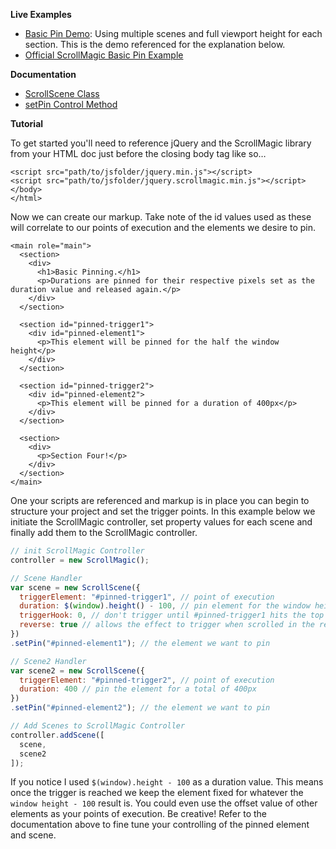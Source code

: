 **Live Examples**
- [Basic Pin Demo](http://codepen.io/grayghostvisuals/pen/f1d7268c88fd6011ba113ae93adf45f7): Using multiple scenes and full viewport height for each section. This is the demo referenced for the explanation below.
- [Official ScrollMagic Basic Pin Example](http://janpaepke.github.io/ScrollMagic/examples/basic/simple_pinning.html)

**Documentation**
- [ScrollScene Class](http://janpaepke.github.io/ScrollMagic/docs/ScrollScene.html#ScrollScene)
- [setPin Control Method](http://janpaepke.github.io/ScrollMagic/docs/ScrollScene.html#setPin)

**Tutorial**

To get started you'll need to reference jQuery and the ScrollMagic library from your HTML doc just before the closing body tag like so…

```markup
<script src="path/to/jsfolder/jquery.min.js"></script>
<script src="path/to/jsfolder/jquery.scrollmagic.min.js"></script>
</body>
</html>
```

Now we can create our markup. Take note of the id values used as these will correlate to our points of execution and the elements we desire to pin.

```markup
<main role="main">
  <section>
    <div>
      <h1>Basic Pinning.</h1>
      <p>Durations are pinned for their respective pixels set as the duration value and released again.</p>
    </div>
  </section>

  <section id="pinned-trigger1">
    <div id="pinned-element1">
      <p>This element will be pinned for the half the window height</p>
    </div> 
  </section>

  <section id="pinned-trigger2">
    <div id="pinned-element2">
      <p>This element will be pinned for a duration of 400px</p>
    </div>
  </section>
  
  <section>
    <div>
      <p>Section Four!</p>
    </div>
  </section>
</main>
```

One your scripts are referenced and markup is in place you can begin to structure your project and set the trigger points. In this example below  we initiate the ScrollMagic controller, set property values for each scene and finally add them to the ScrollMagic controller.
```javascript
// init ScrollMagic Controller
controller = new ScrollMagic();

// Scene Handler
var scene = new ScrollScene({
  triggerElement: "#pinned-trigger1", // point of execution
  duration: $(window).height() - 100, // pin element for the window height - 100
  triggerHook: 0, // don't trigger until #pinned-trigger1 hits the top of the viewport
  reverse: true // allows the effect to trigger when scrolled in the reverse direction
})
.setPin("#pinned-element1"); // the element we want to pin

// Scene2 Handler
var scene2 = new ScrollScene({
  triggerElement: "#pinned-trigger2", // point of execution
  duration: 400 // pin the element for a total of 400px
})
.setPin("#pinned-element2"); // the element we want to pin

// Add Scenes to ScrollMagic Controller
controller.addScene([
  scene,
  scene2
]);
```

If you notice I used ``$(window).height - 100`` as a duration value. This means once the trigger is reached we keep the element fixed for whatever the ``window height - 100`` result is. You could even use the offset value of other elements as your points of execution. Be creative! Refer to the documentation above to fine tune your controlling of the pinned element and scene.